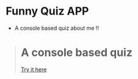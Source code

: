 # Funny Quiz APP
* A console based quiz about me !!

> # A console based quiz 
> [Try  it here ](https://replit.com/@sunny1702/Funny-Quiz-1#index.js)